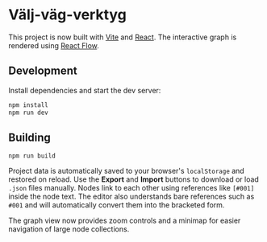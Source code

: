 # Välj-väg-verktyg

This project is now built with [Vite](https://vitejs.dev/) and [React](https://react.dev). The interactive graph is rendered using [React Flow](https://reactflow.dev/).

## Development

Install dependencies and start the dev server:

```bash
npm install
npm run dev
```

## Building

```
npm run build
```

Project data is automatically saved to your browser's `localStorage` and restored on reload. Use the **Export** and **Import** buttons to download or load `.json` files manually. Nodes link to each other using references like `[#001]` inside the node text. The editor also understands bare references such as `#001` and will automatically convert them into the bracketed form.

The graph view now provides zoom controls and a minimap for easier navigation of large node collections.
